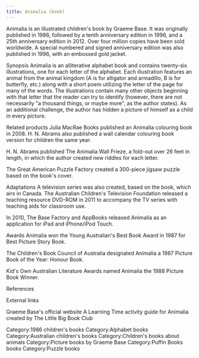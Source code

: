 ```yaml
---
title: Animalia (book)
---
```

Animalia is an illustrated children's book by Graeme Base. It was originally published in 1986, followed by a tenth anniversary edition in 1996, and a 25th anniversary edition in 2012. Over four million copies have been sold worldwide. A special numbered and signed anniversary edition was also published in 1996, with an embossed gold jacket.

Synopsis
Animalia is an alliterative alphabet book and contains twenty-six illustrations, one for each letter of the alphabet. Each illustration features an animal from the animal kingdom (A is for alligator and armadillo, B is for butterfly, etc.) along with a short poem utilizing the letter of the page for many of the words. The illustrations contain many other objects beginning with that letter that the reader can try to identify (however, there are not necessarily "a thousand things, or maybe more", as the author states). As an additional challenge, the author has hidden a picture of himself as a child in every picture.

Related products
Julia MacRae Books published an Animalia colouring book in 2008. H. N. Abrams also published a wall calendar colouring book version for children the same year.

H. N. Abrams published The Animalia Wall Frieze, a fold-out over 26 feet in length, in which the author created new riddles for each letter.

The Great American Puzzle Factory created a 300-piece jigsaw puzzle based on the book's cover.

Adaptations
A television series was also created, based on the book, which airs in Canada. The Australian Children's Television Foundation released a teaching resource DVD-ROM in 2011 to accompany the TV series with teaching aids for classroom use.

In 2010, The Base Factory and AppBooks released Animalia as an application for iPad and iPhone/iPod Touch.

Awards
Animalia won the Young Australian's Best Book Award in 1987 for Best Picture Story Book.

The Children's Book Council of Australia designated Animalia a 1987 Picture Book of the Year: Honour Book.

Kid's Own Australian Literature Awards named Animalia the 1988 Picture Book Winner.

References

External links

 Graeme Base's official website
 A Learning Time activity guide for Animalia created by The Little Big Book Club

Category:1986 children's books
Category:Alphabet books
Category:Australian children's books
Category:Children's books about animals
Category:Picture books by Graeme Base
Category:Puffin Books books
Category:Puzzle books